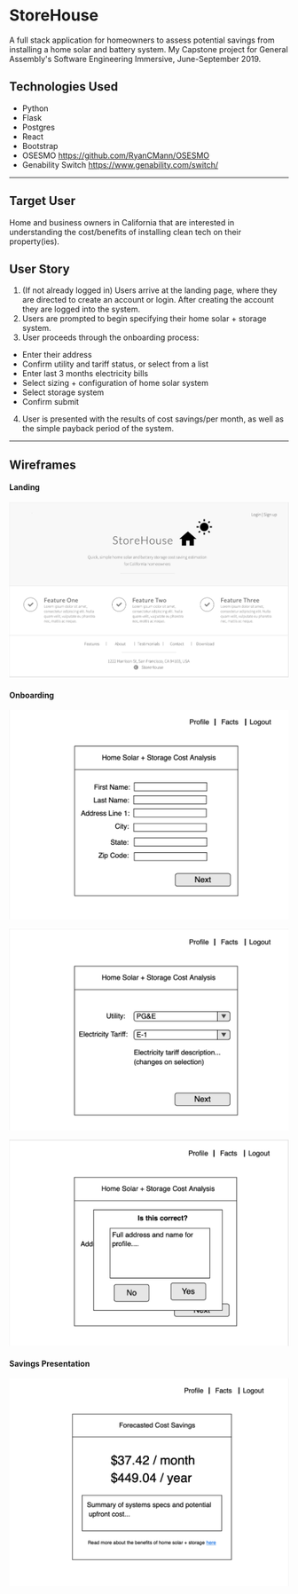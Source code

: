 # StoreHouse

A full stack application for homeowners to assess potential savings from installing a home solar and battery system. My Capstone project for General Assembly's Software Engineering Immersive, June-September 2019.

## Technologies Used

- Python
- Flask
- Postgres
- React
- Bootstrap
- OSESMO https://github.com/RyanCMann/OSESMO
- Genability Switch https://www.genability.com/switch/

---

## Target User

Home and business owners in California that are interested in understanding the cost/benefits of installing clean tech on their property(ies).


## User Story

1. (If not already logged in) Users arrive at the landing page, where they are directed to create an account or login. After creating the account they are logged into the system.
2. Users are prompted to begin specifying their home solar + storage system.
3. User proceeds through the onboarding process:

- Enter their address
- Confirm utility and tariff status, or select from a list
- Enter last 3 months electricity bills
- Select sizing + configuration of home solar system
- Select storage system
- Confirm submit

4. User is presented with the results of cost savings/per month, as well as the simple payback period of the system.


---

## Wireframes

#### Landing

![Landing Page](./assets/Landing.png)

#### Onboarding

![Cost Walkthrough 1/3](./assets/Cost_Tool_1.png)

![Cost Walkthrough 2/3](./assets/Cost_Tool_2.png)

![Cost Walkthrough 3/3](./assets/Cost_Tool_3.png)

#### Savings Presentation

![Cost Savings Presentation](./assets/Cost_Tool_4.png)
